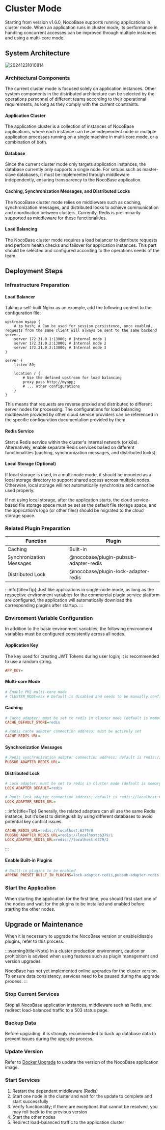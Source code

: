 # Cluster Mode

<PluginInfo licenseBundled="enterprise" plugins="pubsub-adapter-redis,lock-adapter-redis"></PluginInfo>

Starting from version v1.6.0, NocoBase supports running applications in cluster mode. When an application runs in cluster mode, its performance in handling concurrent accesses can be improved through multiple instances and using a multi-core mode.

## System Architecture

![20241231010814](https://static-docs.nocobase.com/20241231010814.png)

### Architectural Components

The current cluster mode is focused solely on application instances. Other system components in the distributed architecture can be selected by the operations personnel of different teams according to their operational requirements, as long as they comply with the current constraints.

#### Application Cluster

The application cluster is a collection of instances of NocoBase applications, where each instance can be an independent node or multiple application processes running on a single machine in multi-core mode, or a combination of both.

#### Database

Since the current cluster mode only targets application instances, the database currently only supports a single node. For setups such as master-slave databases, it must be implemented through middleware independently, ensuring transparency to the NocoBase application.

#### Caching, Synchronization Messages, and Distributed Locks

The NocoBase cluster mode relies on middleware such as caching, synchronization messages, and distributed locks to achieve communication and coordination between clusters. Currently, Redis is preliminarily supported as middleware for these functionalities.

#### Load Balancing

The NocoBase cluster mode requires a load balancer to distribute requests and perform health checks and failover for application instances. This part should be selected and configured according to the operations needs of the team.

## Deployment Steps

### Infrastructure Preparation

#### Load Balancer

Taking a self-built Nginx as an example, add the following content to the configuration file:

```
upstream myapp {
    # ip_hash; # Can be used for session persistence, once enabled, requests from the same client will always be sent to the same backend server.
    server 172.31.0.1:13000; # Internal node 1
    server 172.31.0.2:13000; # Internal node 2
    server 172.31.0.3:13000; # Internal node 3
}

server {
    listen 80;

    location / {
        # Use the defined upstream for load balancing
        proxy_pass http://myapp;
        # ... other configurations
    }
}
```

This means that requests are reverse proxied and distributed to different server nodes for processing. The configurations for load balancing middleware provided by other cloud service providers can be referenced in the specific configuration documentation provided by them.

#### Redis Service

Start a Redis service within the cluster's internal network (or k8s). Alternatively, enable separate Redis services based on different functionalities (caching, synchronization messages, and distributed locks).

#### Local Storage (Optional)

If local storage is used, in a multi-node mode, it should be mounted as a local storage directory to support shared access across multiple nodes. Otherwise, local storage will not automatically synchronize and cannot be used properly.

If not using local storage, after the application starts, the cloud service-based file storage space must be set as the default file storage space, and the application’s logo (or other files) should be migrated to the cloud storage space.

### Related Plugin Preparation

| Function | Plugin |
| --- | --- |
| Caching | Built-in |
| Synchronization Messages | @nocobase/plugin-pubsub-adapter-redis |
| Distributed Lock | @nocobase/plugin-lock-adapter-redis |

:::info{title=Tip}
Just like applications in single-node mode, as long as the respective environment variables for the commercial plugin service platform are configured, the application will automatically download the corresponding plugins after startup.
:::

### Environment Variable Configuration

In addition to the basic environment variables, the following environment variables must be configured consistently across all nodes.

#### Application Key

The key used for creating JWT Tokens during user login; it is recommended to use a random string.

```ini
APP_KEY=
```

#### Multi-core Mode

```ini
# Enable PM2 multi-core mode
# CLUSTER_MODE=max # Default is disabled and needs to be manually configured
```

#### Caching

```ini
# Cache adapter; must be set to redis in cluster mode (default is memory if not set)
CACHE_DEFAULT_STORE=redis

# Redis cache adapter connection address; must be actively set
CACHE_REDIS_URL=
```

#### Synchronization Messages

```ini
# Redis synchronization adapter connection address; default is redis://localhost:6379/0 if not set
PUBSUB_ADAPTER_REDIS_URL=
```

#### Distributed Lock

```ini
# Lock adapter; must be set to redis in cluster mode (default is memory local lock if not set)
LOCK_ADAPTER_DEFAULT=redis

# Redis lock adapter connection address; default is redis://localhost:6379/0 if not set
LOCK_ADAPTER_REDIS_URL=
```

:::info{title=Tip}
Generally, the related adapters can all use the same Redis instance, but it’s best to distinguish by using different databases to avoid potential key conflict issues.

```ini
CACHE_REDIS_URL=redis://localhost:6379/0
PUBSUB_ADAPTER_REDIS_URL=redis://localhost:6379/1
LOCK_ADAPTER_REDIS_URL=redis://localhost:6379/2
```
:::

#### Enable Built-in Plugins

```ini
# Built-in plugins to be enabled
APPEND_PRESET_BUILT_IN_PLUGINS=lock-adapter-redis,pubsub-adapter-redis
```

### Start the Application

When starting the application for the first time, you should first start one of the nodes and wait for the plugins to be installed and enabled before starting the other nodes.

## Upgrade or Maintenance

When it is necessary to upgrade the NocoBase version or enable/disable plugins, refer to this process.

:::warning{title=Note}
In a cluster production environment, caution or prohibition is advised when using features such as plugin management and version upgrades.

NocoBase has not yet implemented online upgrades for the cluster version. To ensure data consistency, services need to be paused during the upgrade process.
:::

### Stop Current Services

Stop all NocoBase application instances, middleware such as Redis, and redirect load-balanced traffic to a 503 status page.

### Backup Data

Before upgrading, it is strongly recommended to back up database data to prevent issues during the upgrade process.

### Update Version

Refer to [Docker Upgrade](../upgrading/docker-compose.md) to update the version of the NocoBase application image.

### Start Services

1. Restart the dependent middleware (Redis)
2. Start one node in the cluster and wait for the update to complete and start successfully
3. Verify functionality; if there are exceptions that cannot be resolved, you may roll back to the previous version
4. Start the other nodes
5. Redirect load-balanced traffic to the application cluster
